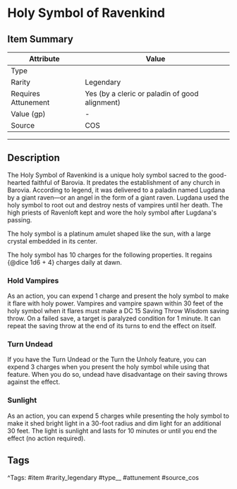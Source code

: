 # Holy Symbol of Ravenkind

## Item Summary

| Attribute            | Value                        |
|----------------------|------------------------------|
| Type                 |   |
| Rarity               | Legendary             |
| Requires Attunement  | Yes (by a cleric or paladin of good alignment)                |
| Value (gp)           | -    |
| Source               | COS |

---

## Description

The Holy Symbol of Ravenkind is a unique holy symbol sacred to the good-hearted faithful of Barovia. It predates the establishment of any church in Barovia. According to legend, it was delivered to a paladin named Lugdana by a giant raven—or an angel in the form of a giant raven. Lugdana used the holy symbol to root out and destroy nests of vampires until her death. The high priests of Ravenloft kept and wore the holy symbol after Lugdana's passing.

The holy symbol is a platinum amulet shaped like the sun, with a large crystal embedded in its center.

The holy symbol has 10 charges for the following properties. It regains {@dice 1d6 + 4} charges daily at dawn.

### Hold Vampires

As an action, you can expend 1 charge and present the holy symbol to make it flare with holy power. Vampires and vampire spawn within 30 feet of the holy symbol when it flares must make a DC 15 Saving Throw Wisdom saving throw. On a failed save, a target is paralyzed condition for 1 minute. It can repeat the saving throw at the end of its turns to end the effect on itself.

### Turn Undead

If you have the Turn Undead or the Turn the Unholy feature, you can expend 3 charges when you present the holy symbol while using that feature. When you do so, undead have disadvantage on their saving throws against the effect.

### Sunlight

As an action, you can expend 5 charges while presenting the holy symbol to make it shed bright light in a 30-foot radius and dim light for an additional 30 feet. The light is sunlight and lasts for 10 minutes or until you end the effect (no action required).

## Tags

^Tags: #item #rarity_legendary #type__ #attunement #source_cos